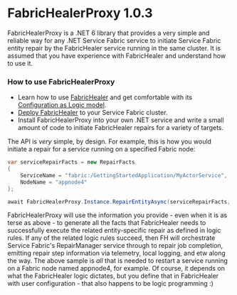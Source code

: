 # FabricHealerProxy 1.0.3

FabricHealerProxy is a .NET 6 library that provides a very simple and reliable way for any .NET Service Fabric service to initiate Service Fabric entity repair by the FabricHealer service running in the same cluster. It is assumed that you have experience with FabricHealer and understand how to use it.

### How to use FabricHealerProxy

- Learn how to use [FabricHealer](https://github.com/microsoft/service-fabric-healer) and get comfortable with its [Configuration as Logic model](https://github.com/microsoft/service-fabric-healer/blob/main/Documentation/LogicWorkflows.md).
- [Deploy FabricHealer](https://github.com/microsoft/service-fabric-healer#deploy-fabrichealer) to your Service Fabric cluster.
- Install FabricHealerProxy into your own .NET service and write a small amount of code to initiate FabricHealer repairs for a variety of targets. 

The API is *very* simple, by design. For example, this is how you would initiate a repair for a service running on a specified Fabric node:

```C#
var serviceRepairFacts = new RepairFacts
{
    ServiceName = "fabric:/GettingStartedApplication/MyActorService",
    NodeName = "appnode4"
};

await FabricHealerProxy.Instance.RepairEntityAsync(serviceRepairFacts, cancellationToken);
```

FabricHealerProxy will use the information you provide - even when it is as terse as above - to generate all the facts that FabricHealer needs to successfully execute the related entity-specific repair as defined in logic rules. If any of the related logic rules succeed,
then FH will orchestrate Service Fabric's RepairManager service through to repair job completion, emitting repair step information via telemetry, local logging, and etw along the way.
The above sample is *all* that is needed to restart a service running on a Fabric node named appnode4, for example. Of course, it depends on what the FabricHealer logic dictates, but you define that in FabricHealer with user configuration - that also happens to be logic programming :)